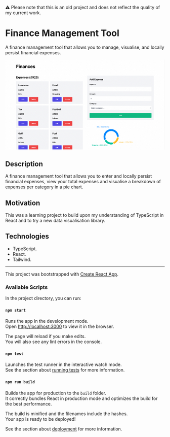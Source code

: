 ⚠️ Please note that this is an old project and does not reflect the quality of my current work.

# Finance Management Tool

A finance management tool that allows you to manage, visualise, and locally persist financial expenses.

![Finance Management Tool](documentation/finance-management-tool.jpg)

## Description

A finance management tool that allows you to enter and locally persist financial expenses, view your total expenses and visualise a breakdown of expenses per category in a pie chart.

## Motivation

This was a learning project to build upon my understanding of TypeScript in React and to try a new data visualisation library.

## Technologies

- TypeScript.
- React.
- Tailwind.

---

This project was bootstrapped with [Create React App](https://github.com/facebook/create-react-app).

### Available Scripts

In the project directory, you can run:

#### `npm start`

Runs the app in the development mode.\
Open [http://localhost:3000](http://localhost:3000) to view it in the browser.

The page will reload if you make edits.\
You will also see any lint errors in the console.

#### `npm test`

Launches the test runner in the interactive watch mode.\
See the section about [running tests](https://facebook.github.io/create-react-app/docs/running-tests) for more information.

#### `npm run build`

Builds the app for production to the `build` folder.\
It correctly bundles React in production mode and optimizes the build for the best performance.

The build is minified and the filenames include the hashes.\
Your app is ready to be deployed!

See the section about [deployment](https://facebook.github.io/create-react-app/docs/deployment) for more information.

